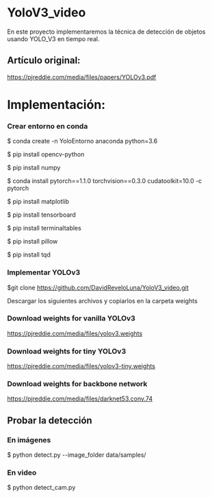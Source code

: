 # YoloV3_video
En este proyecto implementaremos la técnica de detección de objetos usando YOLO_V3 en tiempo real.

## Artículo original:
https://pjreddie.com/media/files/papers/YOLOv3.pdf

# Implementación:

### Crear entorno en conda

  $ conda create -n YoloEntorno anaconda python=3.6
  
  $ pip install opencv-python 
  
  $ pip install numpy
  
  $ conda install pytorch==1.1.0 torchvision==0.3.0 cudatoolkit=10.0 -c pytorch
  
  $ pip install matplotlib
  
  $ pip install tensorboard
  
  $ pip install terminaltables
  
  $ pip install pillow
  
  $ pip install tqd


### Implementar YOLOv3
  $git clone https://github.com/DavidReveloLuna/YoloV3_video.git
  
Descargar los siguientes archivos y copiarlos en la carpeta weights

### Download weights for vanilla YOLOv3
https://pjreddie.com/media/files/yolov3.weights
### Download weights for tiny YOLOv3
https://pjreddie.com/media/files/yolov3-tiny.weights
### Download weights for backbone network
https://pjreddie.com/media/files/darknet53.conv.74

## Probar la detección

### En imágenes
  $ python detect.py --image_folder data/samples/

### En video
  $ python detect_cam.py



